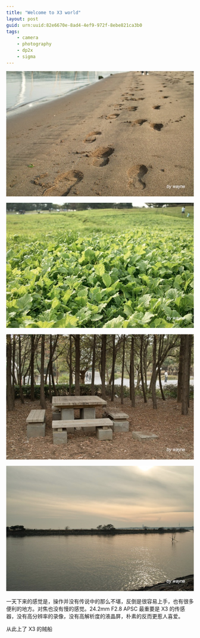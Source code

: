 ```yaml
---
title: "Welcome to X3 world"
layout: post
guid: urn:uuid:82e6670e-8ad4-4ef9-972f-8ebe821ca3b0
tags:
    - camera
    - photography
    - dp2x
    - sigma
---
```


<span class="image-600">[![](/media/files/2011/11/29/SDIM0029.jpg)](http://www.flickr.com/photos/lhzhang/6423070739/in/photostream)</span>

<span class="image-600">[![](/media/files/2011/11/29/SDIM0055.jpg)](http://www.flickr.com/photos/lhzhang/6423073915/in/photostream)</span>

<span class="image-600">[![](/media/files/2011/11/29/SDIM0061.jpg)](http://www.flickr.com/photos/lhzhang/6423075223/in/photostream)</span>

<span class="image-600">[![](/media/files/2011/11/29/SDIM0087.jpg)](http://www.flickr.com/photos/lhzhang/6423083557/in/photostream)</span>

一天下来的感觉是，操作并没有传说中的那么不堪，反倒是很容易上手，也有很多便利的地方。对焦也没有慢的感觉。24.2mm F2.8 APSC 最重要是 X3 的传感器，没有高分辨率的录像，没有高解析度的液晶屏，朴素的反而更惹人喜爱。

从此上了 X3 的贼船
